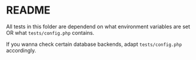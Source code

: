 # README

All tests in this folder are dependend on what environment variables are set OR what `tests/config.php` contains.

If you wanna check certain database backends, adapt `tests/config.php` accordingly.
